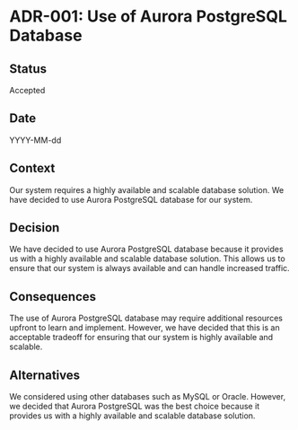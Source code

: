 # ADR-001: Use of Aurora PostgreSQL Database

## Status

Accepted

## Date

YYYY-MM-dd

## Context

Our system requires a highly available and scalable database solution. We have decided to use Aurora PostgreSQL database for our system.

## Decision

We have decided to use Aurora PostgreSQL database because it provides us with a highly available and scalable database solution. This allows us to ensure that our system is always available and can handle increased traffic.

## Consequences

The use of Aurora PostgreSQL database may require additional resources upfront to learn and implement. However, we have decided that this is an acceptable tradeoff for ensuring that our system is highly available and scalable.

## Alternatives

We considered using other databases such as MySQL or Oracle. However, we decided that Aurora PostgreSQL was the best choice because it provides us with a highly available and scalable database solution.
